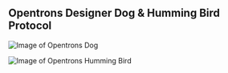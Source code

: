 ## Opentrons Designer Dog & Humming Bird Protocol

![Image of Opentrons Dog](https://ik.imagekit.io/4gn8dog2vom/dog_Az3y-0IzA.png)

![Image of Opentrons Humming Bird](https://ik.imagekit.io/4gn8dog2vom/Hummingbird_iwClSUHn5.png)

